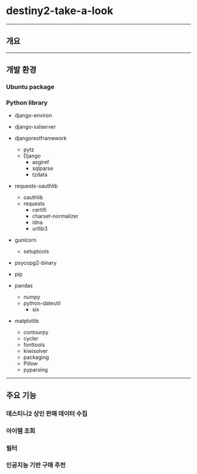 # destiny2-take-a-look

---

## 개요

---

## 개발 환경

### Ubuntu package

### Python library
- django-environ
- django-sslserver
- djangorestframework
  - pytz
  - Django
    - asgiref
    - sqlparse
    - tzdata
- requests-oauthlib
  - oauthlib
  - requests
    - certifi
    - charset-normalizer
    - idna
    - urllib3
- gunicorn
  - setuptools
- psycopg2-binary
- pip

- pandas
  - numpy
  - python-dateutil
    - six
- matplotlib
  - contourpy
  - cycler
  - fonttools
  - kiwisolver
  - packaging
  - Pillow
  - pyparsing

---

## 주요 기능

### 데스티니2 상인 판매 데이터 수집

### 아이템 조회

### 필터

### 인공지능 기반 구매 추천
